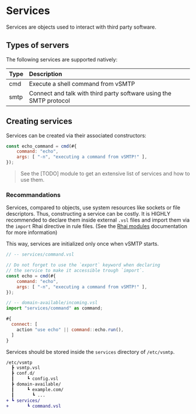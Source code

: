 # Services

Services are objects used to interact with third party software.

## Types of servers

The following services  are supported natively:

| Type    | Description                                                        |
| :------ | :------------------------------------------------------------------|
| cmd     | Execute a shell command from vSMTP                                 |
| smtp    | Connect and talk with third party software using the SMTP protocol |

## Creating services

Services can be created via their associated constructors:

```js
const echo_command = cmd(#{
    command: "echo",
    args: [ "-n", "executing a command from vSMTP!" ],
});
```

> See the [TODO] module to get an extensive list of services and how to use them.

### Recommandations

Services, compared to objects, use system resources like sockets or file descriptors.
Thus, constructing a service can be costly. It is HIGHLY recommended to declare them inside external `.vsl` files and import them via the `import` Rhai directive in rule files. (See the [Rhai modules](https://rhai.rs/book/language/modules/index.html) documentation for more information)

This way, services are initialized only once when vSMTP starts.

```js
// -- services/command.vsl

// Do not forget to use the `export` keyword when declaring
// the service to make it accessible trough `import`.
const echo = cmd(#{
    command: "echo",
    args: [ "-n", "executing a command from vSMTP!" ],
});
```

```js
// -- domain-available/incoming.vsl
import "services/command" as command;

#{
  connect: [
    action "use echo" || command::echo.run(),
  ]
}
```

Services should be stored inside the `services` directory of `/etc/vsmtp`.


```diff
/etc/vsmtp
  ┣ vsmtp.vsl
  ┣ conf.d/
  ┃     ┗ config.vsl
  ┣ domain-available/
  ┃     ┗ example.com/
  ┃       ┗ ...
+ ┗ services/
+       ┗ command.vsl
```
<!-- 

// TODO: move the following sections to their respective auto generated documentation.

## The command type

This type lets you execute Unix shell commands.

```js
service clamscan cmd = #{
    // Time allowed to execute the command.
    // Command is aborted if the timeout value is reached
    timeout: "60s",
    // The user to execute the command with. (optional)
    user: "user",
    // The group to execute the command with. (optional)
    group: "group",
    // Name of the command to execute.
    command: "command-to-execute",
    // Array of arguments to execute the command with.
    args: ["--arg1", "--arg2", "--arg3"],
};
```

See the [Time](../../start/configuration/time.md) chapter for more information on available time scale formats for the `timeout` field.

### Example

```js
service clamscan cmd = #{
    // Time allowed to execute the command. Command is aborted if reached.
    timeout: "10s",
    // Name of the command to execute.
    command: "clamscan",
    // Array of arguments to execute the command with.
    args: ["--infected", "--remove", "--recursive", "/home/jdoe"],
};

// run the service.
// the command executed will be:
// clamscan --infected --remove --recursive /home/jdoe
clamscan.run_cmd();
// run the service with custom arguments (based one are replaced).
// clamscan --infected /home/another
clamscan.run_cmd([ "--infected", "/home/another" ]);
```

## The database type

The db service allows connection and operations on databases. Several subtypes are available.

```js
service <name> <db:subtype> = #{
    ...
};
```

### CSV database

CSV databases are declared this way:

```js
service greylist db:csv = #{
    // The path to the csv database.
    connector: "/db/user_accounts.csv",
    // The access mode of the database. Can be:
    // `O_RDONLY`, `O_WRONLY` or `O_RDWR`.
    access: "O_RDONLY",
    // The refresh mode of the database.
    // Can be "always" (database is always refreshed once queried)
    // or "no" (database is readonly and never refreshed).
    //
    // WARNING: using the "always" option can make vsmtp really slow,
    //          because it has to pull the whole database in memory every
    //          time it is queried. Use it only if you have a small database
    //          or if the database is read only.
    refresh: "always",
    // The delimiter character used in the csv file.
    delimiter: ",",
};

// query & update the database.
let john = greylist.get("john");
greylist.set(["new", "user", "new.user@example.com"]);
greylist.rm("green");

// manipulating a record.

// ["john", "doe", "john.doe@example.com"]
print(john);

// records are stored in vsl arrays.
// to get a field in a record, simply use it's index.

// "john.doe@example.com"
print(john[2]);
```

### MySQL Database

Using [Rhai arrays](https://rhai.rs/book/language/arrays.html) and [maps](https://rhai.rs/book/language/object-maps.html#object-maps), vSL can easily fetch and update data from a mysql database.

Again taking previous "greylisting" as an example, a database named "greylist", with a table "sender" described as follows is created:

```console
+---------+--------------+------+-----+---------+
| Field   | Type         | Null | Key | Default |
+---------+--------------+------+-----+---------+
| address | varchar(500) | NO   | PRI | NULL    |
| user    | varchar(500) | NO   |     | NULL    |
| domain  | varchar(500) | NO   |     | NULL    |
+---------+--------------+------+-----+---------+
```

To connect to the database, create a "mysql_greylist" service of type `db:mysql`.

```js
service mysql_greylist db:mysql = #{
    // the url to connect to your database.
    url: "mysql://localhost/",
    // the number of connections to open on your database. (optional, 4 by default)
    connections: 4,
    // the time allowed to the database to send a
    // response to your query. (optional, 30s by default)
    timeout: "3s",
};
```

This service is used to query and update the database using SQL commands.

```js
// Query the database.
let senders = mysql_greylist.query("SELECT * FROM greylist.sender;");

// Like the csv database, the `query` function of the mysql database return
// an array of records, except that each record is a Rhai Map, meaning that
// you can access the record fields using their names.
//
// vSL will then return fetched records using this form:
// Array [
//     Map #{
//         "user": "john.doe",
//         "domain": "example.com",
//         "address": "john.doe@example.com",
//     },
//     Map #{
//         "user": "green",
//         "domain": "test.com",
//         "address": "green@test.com",
//     },
// ]
//
// (We assume that the "sender" table is populated with two records in the above example)
//
// To extract records and fields, use the syntax below.
print(`first sender address : ${senders[0].address}`); // will print "john.doe@example.com";
print(`second sender domain : ${senders[1].domain}`); // will print "test.com";

// We can also update the database this way:
let sender = mail_from();
mysql_greylist.query(`INSERT INTO greylist.sender (user, domain, address) values (${sender.local_part}, ${sender.domain}, ${sender.address});`);
```

## The smtp type

The smtp type allows the vSL `delegate` directive to delegate the email to another service via the smtp protocol. The example hereunder explains how to delegate to ClamAV antivirus through its SMTP proxy (clamsmtpd).

```js
// -- service.vsl
service clamsmtpd smtp = #{
    delegator: #{
        // The service address to delegate to.
        address: "127.0.0.1:10026",
        // The time allowed between each message.
        timeout: "60s",
    },
    // The address where vsmtp will gather the results of the delegation.
    receiver: "127.0.0.1:10024",
};

// -- main.vsl

// you cannot use `import "service" as service;` here because `service` is
// a reserved keyword.
import "service" as svc;

#{
    postq: [
        // this will delegate the email using the `clamsmtpd` service.
        delegate svc::clamsmtpd "delegate antivirus processing" || {
            // this is executed after the delegation results have been
            // received on port 10024.
            ...
        }
    ]
}
```

Check out the [Services](./api/Services.md) chapter for the full list of functions for services. -->
